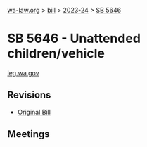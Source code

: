 [wa-law.org](/) > [bill](/bill/) > [2023-24](/bill/2023-24/) > [SB 5646](/bill/2023-24/sb/5646/)

# SB 5646 - Unattended children/vehicle
[leg.wa.gov](https://app.leg.wa.gov/billsummary?BillNumber=5646&Year=2023&Initiative=false)

## Revisions
* [Original Bill](1/)

## Meetings